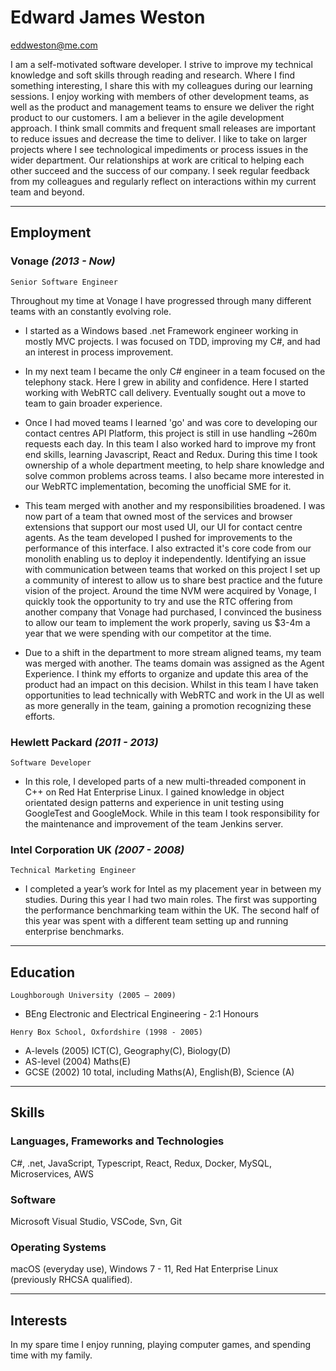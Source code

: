 # Edward James Weston

<eddweston@me.com>

I am a self-motivated software developer. I strive to improve my technical knowledge and soft skills through reading and research. Where I find something interesting, I share this with my colleagues during our learning sessions. I enjoy working with members of other development teams, as well as the product and management teams to ensure we deliver the right product to our customers. I am a believer in the agile development approach. I think small commits and frequent small releases are important to reduce issues and decrease the time to deliver. I like to take on larger projects where I see technological impediments or process issues in the wider department. Our relationships at work are critical to helping each other succeed and the success of our company. I seek regular feedback from my colleagues and regularly reflect on interactions within my current team and beyond.

***

## Employment

### Vonage _(2013 - Now)_

 `Senior Software Engineer`

Throughout my time at Vonage I have progressed through many different teams with an constantly evolving role.

- I started as a Windows based .net Framework engineer working in mostly MVC projects. I was focused on TDD, improving my C#, and had an interest in process improvement.

- In my next team I became the only C# engineer in a team focused on the telephony stack. Here I grew in ability and confidence. Here I started working with WebRTC call delivery. Eventually sought out a move to team to gain broader experience.

- Once I had moved teams I learned 'go' and was core to developing our contact centres API Platform, this project is still in use handling ~260m requests each day. In this team I also worked hard to improve my front end skills, learning Javascript, React and Redux. During this time I took ownership of a whole department meeting, to help share knowledge and solve common problems across teams. I also became more interested in our WebRTC implementation, becoming the unofficial SME for it.

- This team merged with another and my responsibilities broadened. I was now part of a team that owned most of the services and browser extensions that support our most used UI, our UI for contact centre agents. As the team developed I pushed for improvements to the performance of this interface. I also extracted it's core code from our monolith enabling us to deploy it independently. Identifying an issue with communication between teams that worked on this project I set up a community of interest to allow us to share best practice and the future vision of the project. Around the time NVM were acquired by Vonage, I quickly took the opportunity to try and use the RTC offering from another company that Vonage had purchased, I convinced the business to allow our team to implement the work properly, saving us $3-4m a year that we were spending with our competitor at the time.

- Due to a shift in the department to more stream aligned teams, my team was merged with another. The teams domain was assigned as the Agent Experience. I think my efforts to organize and update this area of the product had an impact on this decision. Whilst in this team I have taken opportunities to lead technically with WebRTC and work in the UI as well as more generally in the team, gaining a promotion recognizing these efforts.

### Hewlett Packard _(2011 - 2013)_

`Software Developer`

- In this role, I developed parts of a new multi-threaded component in C++ on Red Hat Enterprise Linux. I gained knowledge in object orientated design patterns and experience in unit testing using GoogleTest and GoogleMock. While in this team I took responsibility for the maintenance and improvement of the team Jenkins server.

### Intel Corporation UK _(2007 - 2008)_

`Technical Marketing Engineer`

- I completed a year’s work for Intel as my placement year in between my studies. During this year I had two main roles. The first was supporting the performance benchmarking team within the UK. The second half of this year was spent with a different team setting up and running enterprise benchmarks.

***

## Education

`Loughborough University (2005 – 2009)`

- BEng Electronic and Electrical Engineering - 2:1 Honours

`Henry Box School, Oxfordshire (1998 - 2005)`

- A-levels (2005) ICT(C), Geography(C), Biology(D)
- AS-level (2004) Maths(E)
- GCSE (2002) 10 total, including Maths(A), English(B), Science (A)

***

## Skills

### Languages, Frameworks and Technologies

C#, .net, JavaScript, Typescript, React, Redux, Docker, MySQL, Microservices, AWS

### Software

Microsoft Visual Studio, VSCode, Svn, Git

### Operating Systems

macOS (everyday use), Windows 7 - 11, Red Hat Enterprise Linux (previously RHCSA qualified).

***

## Interests

In my spare time I enjoy running, playing computer games, and spending time with my family.
